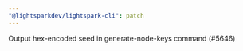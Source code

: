 ```yaml
---
"@lightsparkdev/lightspark-cli": patch
---
```


Output hex-encoded seed in generate-node-keys command (#5646)
